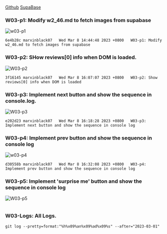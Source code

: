 [Github](https://github.com/marxinblack07/1112-1N-js-demo-211410146)
[SupaBase](https://app.supabase.com/project/lkzqmneikhvduesdatyd)

### W03-p1: Modify w2_46.md to fetch images from supabase

![w03-p1](https://lkzqmneikhvduesdatyd.supabase.co/storage/v1/object/public/demo-46/md_1N_img/w3/w03-1.png)

```
6e4b28c marxinblack07   Wed Mar 8 14:44:48 2023 +0800   W03-p1: Modify w2_46.md to fetch images from supabase
```

### W03-p2: SHow reviews[0] info when DOM is loaded.

![W03-p2](https://lkzqmneikhvduesdatyd.supabase.co/storage/v1/object/public/demo-46/md_1N_img/w3/w03-2.png)

```
3f16145 marxinblack07   Wed Mar 8 16:07:07 2023 +0800   W03-p2: Show reviews[0] info when DOM is loaded
```

### W03-p3: Implement next button and show the sequence in console.log.

![W03-p3](https://lkzqmneikhvduesdatyd.supabase.co/storage/v1/object/public/demo-46/md_1N_img/w3/w03-3.png)

```
e202d23 marxinblack07   Wed Mar 8 16:18:28 2023 +0800   W03-p3: Implement next button and show the sequence in console log
```

### W03-p4: Implement prev button and show the sequence in console log

![w03-p4](https://lkzqmneikhvduesdatyd.supabase.co/storage/v1/object/public/demo-46/md_1N_img/w3/w03-4.png)

```
d30558b marxinblack07   Wed Mar 8 16:32:08 2023 +0800   W03-p4: Implement prev button and show the sequence in console log
```

### W03-p5: Implement 'surprise me' button and show the sequence in console log

![W03-p5](https://lkzqmneikhvduesdatyd.supabase.co/storage/v1/object/public/demo-46/md_1N_img/w3/w03-p5.png?t=2023-03-08T08%3A35%3A59.835Z)

```

```

### W03-Logs: All Logs.
```
git log --pretty=format:"%h%x09%an%x09%ad%x09%s" --after="2023-03-01"
```